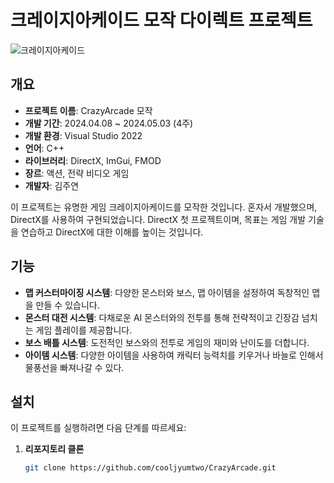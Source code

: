 # 크레이지아케이드 모작 다이렉트 프로젝트

![크레이지아케이드](https://ssl.nexon.com/s2/game/ca/ca2019/common/meta.jpg)

## 개요
- **프로젝트 이름**: CrazyArcade 모작
- **개발 기간**: 2024.04.08 ~ 2024.05.03 (4주)
- **개발 환경**: Visual Studio 2022
- **언어**: C++
- **라이브러리**: DirectX, ImGui, FMOD
- **장르**: 액션, 전략 비디오 게임
- **개발자**: 김주연

이 프로젝트는 유명한 게임 크레이지아케이드를 모작한 것입니다. 혼자서 개발했으며, DirectX를 사용하여 구현되었습니다. DirectX 첫 프로젝트이며, 목표는 게임 개발 기술을 연습하고 DirectX에 대한 이해를 높이는 것입니다.

## 기능
- **맵 커스터마이징 시스템**: 다양한 몬스터와 보스, 맵 아이템을 설정하여 독창적인 맵을 만들 수 있습니다.
- **몬스터 대전 시스템**: 다채로운 AI 몬스터와의 전투를 통해 전략적이고 긴장감 넘치는 게임 플레이를 제공합니다.
- **보스 배틀 시스템**: 도전적인 보스와의 전투로 게임의 재미와 난이도를 더합니다.
- **아이템 시스템**: 다양한 아이템을 사용하여 캐릭터 능력치를 키우거나 바늘로 인해서 물풍선을 빠져나갈 수 있다.

## 설치
이 프로젝트를 실행하려면 다음 단계를 따르세요:

1. **리포지토리 클론**
   ```bash
   git clone https://github.com/cooljyumtwo/CrazyArcade.git
